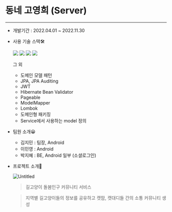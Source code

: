 # 동네 고영희 (Server)
***
* 개발기간 : 2022.04.01 ~ 2022.11.30

* 사용 기술 스택🛠
    
    <img src="https://img.shields.io/badge/Sprig boot-6DB33F?style=flat-square&logo=Spring boot&logoColor=white"> 
    <img src="https://img.shields.io/badge/MySQL-4479A1?style=flat-square&logo=MySQL&logoColor=white">
    <img src="https://img.shields.io/badge/Amazon EC2-FF9900?style=flat-square&logo=Amazon EC2&logoColor=white">
    <img src="https://img.shields.io/badge/Amazon RDS-FF9900?style=flat-square&logo=Amazon RDS&logoColor=white">

    그 외 
    - 도메인 모델 패턴
    - JPA, JPA Auditing
    - JWT
    - Hibernate Bean Validator
    - Pageable
    - ModelMapper
    - Lombok
    - 도메인형 패키징
    - Service에서 사용하는 model 정의

* 팀원 소개😀
    + 김지민 : 팀장, Android
    + 이민영 : Android
    + 박지혜 : BE, Android 일부 (소셜로그인)

* 프로젝트 소개📝

    ![Untitled](https://user-images.githubusercontent.com/61150378/202852084-c1de14ee-004d-4cb8-8550-f29d9831e8c3.png)

    > 길고양이 돌봄인구 커뮤니티 서비스 
    
    > 지역별 길고양이들의 정보를 공유하고 캣맘, 캣대디들 간의 소통 커뮤니티 생성




